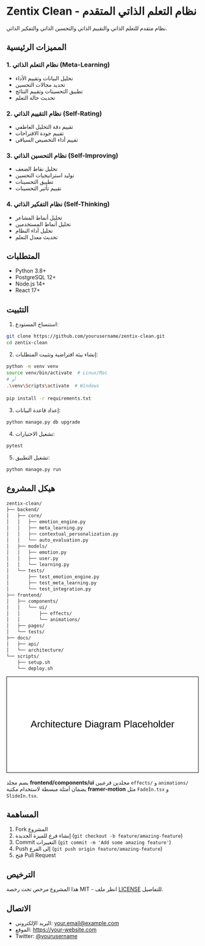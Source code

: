 # Zentix Clean - نظام التعلم الذاتي المتقدم

نظام متقدم للتعلم الذاتي والتقييم الذاتي والتحسين الذاتي والتفكير الذاتي.

## المميزات الرئيسية

### 1. نظام التعلم الذاتي (Meta-Learning)
- تحليل البيانات وتقييم الأداء
- تحديد مجالات التحسين
- تطبيق التحسينات وتقييم النتائج
- تحديث حالة التعلم

### 2. نظام التقييم الذاتي (Self-Rating)
- تقييم دقة التحليل العاطفي
- تقييم جودة الاقتراحات
- تقييم أداء التخصيص السياقي

### 3. نظام التحسين الذاتي (Self-Improving)
- تحليل نقاط الضعف
- توليد استراتيجيات التحسين
- تطبيق التحسينات
- تقييم تأثير التحسينات

### 4. نظام التفكير الذاتي (Self-Thinking)
- تحليل أنماط المشاعر
- تحليل أنماط المستخدمين
- تحليل أداء النظام
- تحديث معدل التعلم

## المتطلبات

- Python 3.8+
- PostgreSQL 12+
- Node.js 14+
- React 17+

## التثبيت

1. استنساخ المستودع:
```bash
git clone https://github.com/yourusername/zentix-clean.git
cd zentix-clean
```

2. إنشاء بيئة افتراضية وتثبيت المتطلبات:
```bash
python -m venv venv
source venv/bin/activate  # Linux/Mac
# أو
.\venv\Scripts\activate  # Windows

pip install -r requirements.txt
```

3. إعداد قاعدة البيانات:
```bash
python manage.py db upgrade
```

4. تشغيل الاختبارات:
```bash
pytest
```

5. تشغيل التطبيق:
```bash
python manage.py run
```

## هيكل المشروع

```
zentix-clean/
├── backend/
│   ├── core/
│   │   ├── emotion_engine.py
│   │   ├── meta_learning.py
│   │   ├── contextual_personalization.py
│   │   └── auto_evaluation.py
│   ├── models/
│   │   ├── emotion.py
│   │   ├── user.py
│   │   └── learning.py
│   └── tests/
│       ├── test_emotion_engine.py
│       ├── test_meta_learning.py
│       └── test_integration.py
├── frontend/
│   ├── components/
│   │   └── ui/
│   │       ├── effects/
│   │       └── animations/
│   ├── pages/
│   └── tests/
├── docs/
│   ├── api/
│   └── architecture/
└── scripts/
    ├── setup.sh
    └── deploy.sh
```

![Architecture Diagram](docs/architecture/architecture.svg)

يضم مجلد **frontend/components/ui** مجلدين فرعيين `effects/` و `animations/` يضمان أمثلة مبسطة لاستخدام مكتبة **framer-motion** مثل `FadeIn.tsx` و `SlideIn.tsx`.

## المساهمة

1. Fork المشروع
2. إنشاء فرع للميزة الجديدة (`git checkout -b feature/amazing-feature`)
3. Commit التغييرات (`git commit -m 'Add some amazing feature'`)
4. Push إلى الفرع (`git push origin feature/amazing-feature`)
5. فتح Pull Request

## الترخيص

هذا المشروع مرخص تحت رخصة MIT - انظر ملف [LICENSE](LICENSE) للتفاصيل.

## الاتصال

- البريد الإلكتروني: your.email@example.com
- الموقع: https://your-website.com
- Twitter: [@yourusername](https://twitter.com/yourusername)
